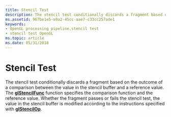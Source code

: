 ```yaml
---
title: Stencil Test
description: The stencil test conditionally discards a fragment based on the outcome of a comparison between the value in the stencil buffer and a reference value.
ms.assetid: 967be1e5-a9a2-45cc-aae7-c33cc257ade1
keywords:
- OpenGL processing pipeline,stencil test
- stencil test OpenGL
ms.topic: article
ms.date: 05/31/2018
---
```


# Stencil Test

The stencil test conditionally discards a fragment based on the outcome of a comparison between the value in the stencil buffer and a reference value. The [**glStencilFunc**](glstencilfunc.md) function specifies the comparison function and the reference value. Whether the fragment passes or fails the stencil test, the value in the stencil buffer is modified according to the instructions specified with [**glStencilOp**](glstencilop.md).

 

 




